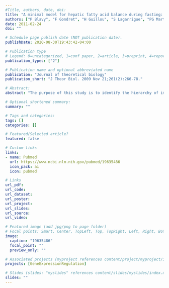 ```yaml
---
#Title, authors, date, doi:
title: "A minimal model for hepatic fatty acid balance during fasting: application to PPAR alpha-deficient mice."
authors: ["P Blavy", "F Gondret", "H Guillou", "S Lagarrigue", "PG Martin", "Milgen van", "O Radulescu", "A Siegel"]
date: 2011-02-24
doi: ""

# Schedule page publish date (NOT publication date).
publishDate: 2020-08-30T19:43:42-04:00

# Publication type
# Legend: 0=uncategorized, 1=conf paper, 2=article, 3=preprint, 4=report, 5=book, 6=book chapter, 7=thesis, 8=patent
publication_types: ["2"]

# Publication name and optional abbreviated name
publication: "Journal of theoretical biology"
publication_short: "J Theor Biol. 2009 Nov 21;261(2):266-78."

# Abstract:
abstract: "The purpose of this study is to identify the hierarchy of importance amongst pathways involved in fatty acid (FA) metabolism and their regulators in the control of hepatic FA composition. A modeling approach was applied to experimental data obtained during fasting in PPARalpha knockout (KO) mice and wild-type mice. A step-by-step procedure was used in which a very simple model was completed by additional pathways until the model fitted correctly the measured quantities of FA in the liver. The resulting model included FA uptake by the liver, FA oxidation, elongation and desaturation of FA, which were found active in both genotypes during fasting. From the model analysis we concluded that PPARalpha had a strong effect on FA oxidation. There were no indications that this effect changes during the fasting period, and it was thus considered to be constant. In PPARalpha KO mice, FA uptake was identified as the main pathway responsible for FA variation in the liver. The models showed that FA were oxidized at a constant and small rate, whereas desaturation of FA also occurred during fasting. The latter observation was rather unexpected, but was confirmed experimentally by the measurement of delta-6-desaturase mRNA using real-time quantitative PCR (QPCR). These results confirm that mathematical models can be a useful tool in identifying new biological hypotheses and nutritional routes in metabolism."

# Optional shortened summary:
summary: ""

# Tags and categories:
tags: []
categories: []

# Featured/Selected article?
featured: false

# Custom links
links:
- name: Pubmed
  url: https://www.ncbi.nlm.nih.gov/pubmed/19635486
  icon_pack: ai
  icon: pubmed

# Links
url_pdf:
url_code:
url_dataset:
url_poster:
url_project:
url_slides:
url_source:
url_video:

# Featured image (add jpg/png to page folder)
# Focal points: Smart, Center, TopLeft, Top, TopRight, Left, Right, BottomLeft, Bottom, BottomRight
image: 
  caption: "19635486"
  focal_point: ""
  preview_only: ""

# Associated projects (myproject references content/project/myproject/index.md)
projects: [GeneExpressionRegulation]

# Slides (slides: "myslides" references content/slides/myslides/index.md)
slides: ""
---
```

